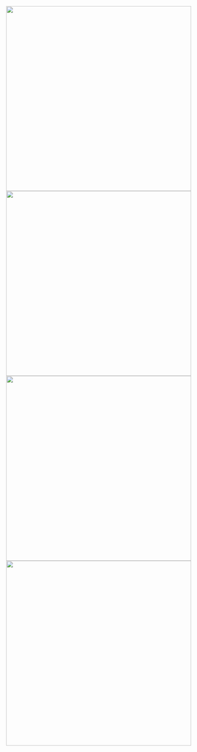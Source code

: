 <img src="https://user-images.githubusercontent.com/65696284/110276484-d332a400-7f98-11eb-90ac-dcaa5786bcff.png" width="500">
<img src="https://user-images.githubusercontent.com/65696284/110277414-d464d080-7f9a-11eb-9d4a-0622daea95ff.png" width="500">
<img src="https://user-images.githubusercontent.com/65696284/110277754-8dc3a600-7f9b-11eb-96f8-c15c9d8c6008.png" width="500">
<img src="https://user-images.githubusercontent.com/65696284/110277598-332a4a00-7f9b-11eb-9d36-2ac188f7c87f.png" width="500">
